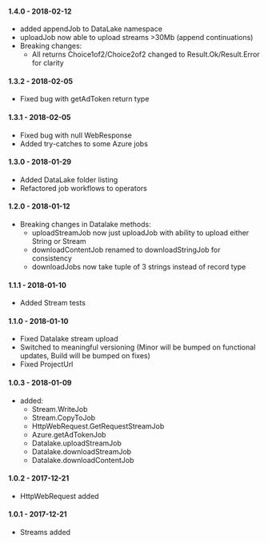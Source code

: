 #### 1.4.0 - 2018-02-12
* added appendJob to DataLake namespace
* uploadJob now able to upload streams >30Mb (append continuations)
* Breaking changes:
    * All returns Choice1of2/Choice2of2 changed to Result.Ok/Result.Error for clarity

#### 1.3.2 - 2018-02-05
* Fixed bug with getAdToken return type

#### 1.3.1 - 2018-02-05
* Fixed bug with null WebResponse
* Added try-catches to some Azure jobs

#### 1.3.0 - 2018-01-29
* Added DataLake folder listing
* Refactored job workflows to operators

#### 1.2.0 - 2018-01-12
* Breaking changes in Datalake methods:
    * uploadStreamJob now just uploadJob with ability to upload either String or Stream
    * downloadContentJob renamed to downloadStringJob for consistency
    * downloadJobs now take tuple of 3 strings instead of record type

#### 1.1.1 - 2018-01-10
* Added Stream tests

#### 1.1.0 - 2018-01-10
* Fixed Datalake stream upload
* Switched to meaningful versioning (Minor will be bumped on functional updates, Build will be bumped on fixes)
* Fixed ProjectUrl

#### 1.0.3 - 2018-01-09
* added: 
    * Stream.WriteJob
    * Stream.CopyToJob
    * HttpWebRequest.GetRequestStreamJob
    * Azure.getAdTokenJob
    * Datalake.uploadStreamJob
    * Datalake.downloadStreamJob
    * Datalake.downloadContentJob

#### 1.0.2 - 2017-12-21
* HttpWebRequest added

#### 1.0.1 - 2017-12-21
* Streams added